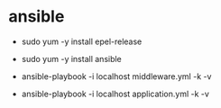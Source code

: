 # ansible

* sudo yum -y install epel-release
* sudo yum -y install ansible

* ansible-playbook -i localhost middleware.yml -k -v
* ansible-playbook -i localhost application.yml -k -v
